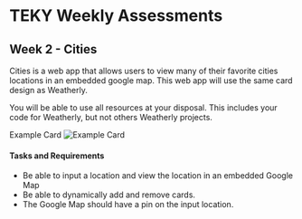 # TEKY Weekly Assessments

## Week 2 - Cities

Cities is a web app that allows users to view many of their favorite cities locations in an embedded google map. This web app will use the same card design as Weatherly.

You will be able to use all resources at your disposal. This includes your code for Weatherly, but not others Weatherly projects.

Example Card
![Example Card](http://imgur.com/ucbCgVb)

#### Tasks and Requirements

  - Be able to input a location and view the location in an embedded Google Map
  - Be able to dynamically add and remove cards.
  - The Google Map should have a pin on the input location.

